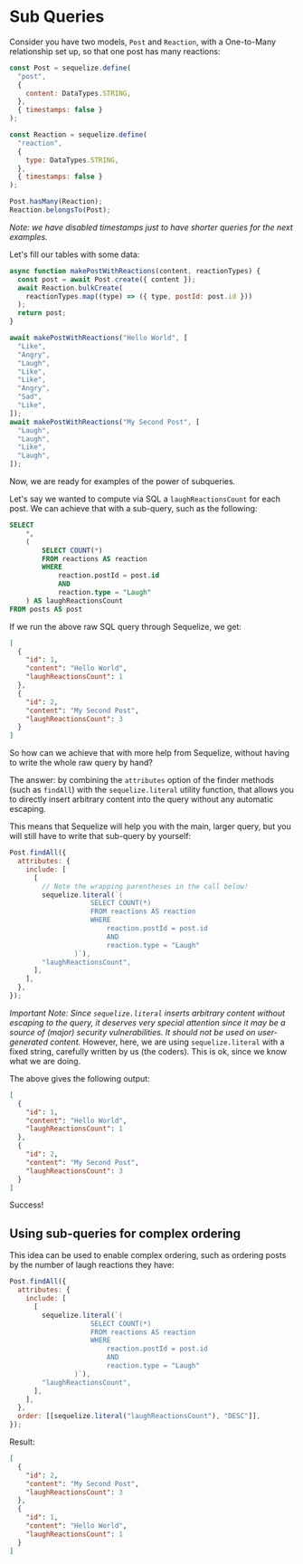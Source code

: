 # Sub Queries

Consider you have two models, `Post` and `Reaction`, with a One-to-Many relationship set up, so that one post has many reactions:

```js
const Post = sequelize.define(
  "post",
  {
    content: DataTypes.STRING,
  },
  { timestamps: false }
);

const Reaction = sequelize.define(
  "reaction",
  {
    type: DataTypes.STRING,
  },
  { timestamps: false }
);

Post.hasMany(Reaction);
Reaction.belongsTo(Post);
```

_Note: we have disabled timestamps just to have shorter queries for the next examples._

Let's fill our tables with some data:

```js
async function makePostWithReactions(content, reactionTypes) {
  const post = await Post.create({ content });
  await Reaction.bulkCreate(
    reactionTypes.map((type) => ({ type, postId: post.id }))
  );
  return post;
}

await makePostWithReactions("Hello World", [
  "Like",
  "Angry",
  "Laugh",
  "Like",
  "Like",
  "Angry",
  "Sad",
  "Like",
]);
await makePostWithReactions("My Second Post", [
  "Laugh",
  "Laugh",
  "Like",
  "Laugh",
]);
```

Now, we are ready for examples of the power of subqueries.

Let's say we wanted to compute via SQL a `laughReactionsCount` for each post. We can achieve that with a sub-query, such as the following:

```sql
SELECT
    *,
    (
        SELECT COUNT(*)
        FROM reactions AS reaction
        WHERE
            reaction.postId = post.id
            AND
            reaction.type = "Laugh"
    ) AS laughReactionsCount
FROM posts AS post
```

If we run the above raw SQL query through Sequelize, we get:

```json
[
  {
    "id": 1,
    "content": "Hello World",
    "laughReactionsCount": 1
  },
  {
    "id": 2,
    "content": "My Second Post",
    "laughReactionsCount": 3
  }
]
```

So how can we achieve that with more help from Sequelize, without having to write the whole raw query by hand?

The answer: by combining the `attributes` option of the finder methods (such as `findAll`) with the `sequelize.literal` utility function, that allows you to directly insert arbitrary content into the query without any automatic escaping.

This means that Sequelize will help you with the main, larger query, but you will still have to write that sub-query by yourself:

```js
Post.findAll({
  attributes: {
    include: [
      [
        // Note the wrapping parentheses in the call below!
        sequelize.literal(`(
                    SELECT COUNT(*)
                    FROM reactions AS reaction
                    WHERE
                        reaction.postId = post.id
                        AND
                        reaction.type = "Laugh"
                )`),
        "laughReactionsCount",
      ],
    ],
  },
});
```

_Important Note: Since `sequelize.literal` inserts arbitrary content without escaping to the query, it deserves very special attention since it may be a source of (major) security vulnerabilities. It should not be used on user-generated content._ However, here, we are using `sequelize.literal` with a fixed string, carefully written by us (the coders). This is ok, since we know what we are doing.

The above gives the following output:

```json
[
  {
    "id": 1,
    "content": "Hello World",
    "laughReactionsCount": 1
  },
  {
    "id": 2,
    "content": "My Second Post",
    "laughReactionsCount": 3
  }
]
```

Success!

## Using sub-queries for complex ordering

This idea can be used to enable complex ordering, such as ordering posts by the number of laugh reactions they have:

```js
Post.findAll({
  attributes: {
    include: [
      [
        sequelize.literal(`(
                    SELECT COUNT(*)
                    FROM reactions AS reaction
                    WHERE
                        reaction.postId = post.id
                        AND
                        reaction.type = "Laugh"
                )`),
        "laughReactionsCount",
      ],
    ],
  },
  order: [[sequelize.literal("laughReactionsCount"), "DESC"]],
});
```

Result:

```json
[
  {
    "id": 2,
    "content": "My Second Post",
    "laughReactionsCount": 3
  },
  {
    "id": 1,
    "content": "Hello World",
    "laughReactionsCount": 1
  }
]
```
